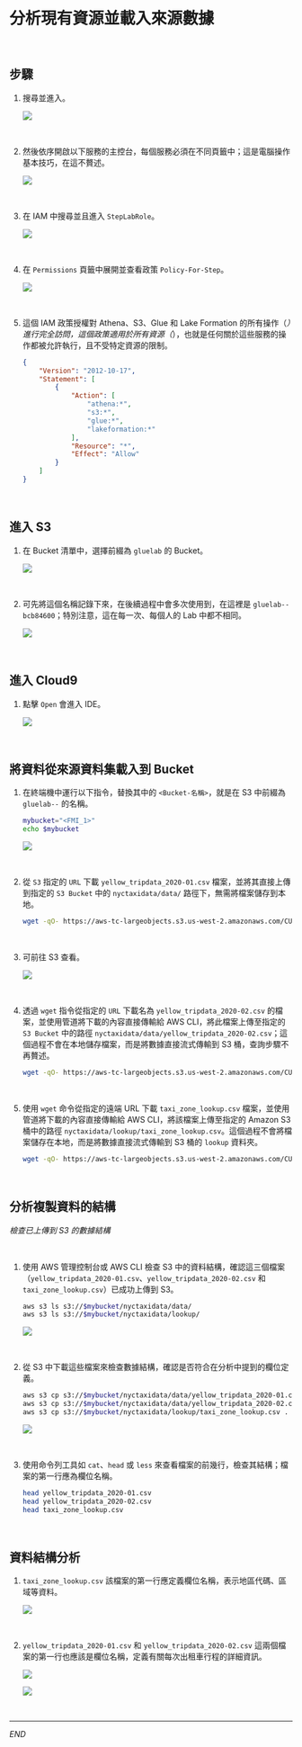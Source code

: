# 分析現有資源並載入來源數據

<br>

## 步驟

1. 搜尋並進入。

    ![](images/img_03.png)

<br>

2. 然後依序開啟以下服務的主控台，每個服務必須在不同頁籤中；這是電腦操作基本技巧，在這不贅述。

    ![](images/img_04.png)

<br>

3. 在 IAM 中搜尋並且進入 `StepLabRole`。

    ![](images/img_05.png)

<br>

4. 在 `Permissions` 頁籤中展開並查看政策 `Policy-For-Step`。

    ![](images/img_06.png)

<br>

5. 這個 IAM 政策授權對 Athena、S3、Glue 和 Lake Formation 的所有操作（*）進行完全訪問，這個政策適用於所有資源（*），也就是任何關於這些服務的操作都被允許執行，且不受特定資源的限制。

    ```json
    {
        "Version": "2012-10-17",
        "Statement": [
            {
                "Action": [
                    "athena:*",
                    "s3:*",
                    "glue:*",
                    "lakeformation:*"
                ],
                "Resource": "*",
                "Effect": "Allow"
            }
        ]
    }
    ```

<br>

## 進入 S3

1. 在 Bucket 清單中，選擇前綴為 `gluelab` 的 Bucket。

    ![](images/img_07.png)

<br>

2. 可先將這個名稱記錄下來，在後續過程中會多次使用到，在這裡是 `gluelab--bcb84600`；特別注意，這在每一次、每個人的 Lab 中都不相同。

    ![](images/img_08.png)

<br>

## 進入 Cloud9

1. 點擊 `Open` 會進入 IDE。

    ![](images/img_09.png)

<br>

## 將資料從來源資料集載入到 Bucket

1. 在終端機中運行以下指令，替換其中的 `<Bucket-名稱>`，就是在 S3 中前綴為 `gluelab--` 的名稱。

    ```bash
    mybucket="<FMI_1>"
    echo $mybucket
    ```

    ![](images/img_10.png)

<br>

2. 從 `S3` 指定的 `URL` 下載 `yellow_tripdata_2020-01.csv` 檔案，並將其直接上傳到指定的 `S3 Bucket` 中的 `nyctaxidata/data/` 路徑下，無需將檔案儲存到本地。

    ```bash
    wget -qO- https://aws-tc-largeobjects.s3.us-west-2.amazonaws.com/CUR-TF-200-ACDENG-1/step-lab/yellow_tripdata_2020-01.csv | aws s3 cp - "s3://$mybucket/nyctaxidata/data/yellow_tripdata_2020-01.csv"
    ```

<br>

3. 可前往 S3 查看。

    ![](images/img_11.png)

<br>

4. 透過 `wget` 指令從指定的 `URL` 下載名為 `yellow_tripdata_2020-02.csv` 的檔案，並使用管道將下載的內容直接傳輸給 AWS CLI，將此檔案上傳至指定的 `S3 Bucket` 中的路徑 `nyctaxidata/data/yellow_tripdata_2020-02.csv`；這個過程不會在本地儲存檔案，而是將數據直接流式傳輸到 S3 桶，查詢步驟不再贅述。

    ```bash
    wget -qO- https://aws-tc-largeobjects.s3.us-west-2.amazonaws.com/CUR-TF-200-ACDENG-1/step-lab/yellow_tripdata_2020-02.csv | aws s3 cp - "s3://$mybucket/nyctaxidata/data/yellow_tripdata_2020-02.csv"
    ```

<br>

5. 使用 `wget` 命令從指定的遠端 URL 下載 `taxi_zone_lookup.csv` 檔案，並使用管道將下載的內容直接傳輸給 AWS CLI，將該檔案上傳至指定的 Amazon S3 桶中的路徑 `nyctaxidata/lookup/taxi_zone_lookup.csv`。這個過程不會將檔案儲存在本地，而是將數據直接流式傳輸到 S3 桶的 `lookup` 資料夾。

    ```bash
    wget -qO- https://aws-tc-largeobjects.s3.us-west-2.amazonaws.com/CUR-TF-200-ACDENG-1/step-lab/taxi+_zone_lookup.csv | aws s3 cp - "s3://$mybucket/nyctaxidata/lookup/taxi_zone_lookup.csv"
    ```

<br>

## 分析複製資料的結構

_檢查已上傳到 S3 的數據結構_

<br>

1. 使用 AWS 管理控制台或 AWS CLI 檢查 S3 中的資料結構，確認這三個檔案（`yellow_tripdata_2020-01.csv`、`yellow_tripdata_2020-02.csv` 和 `taxi_zone_lookup.csv`）已成功上傳到 S3。

    ```bash
    aws s3 ls s3://$mybucket/nyctaxidata/data/
    aws s3 ls s3://$mybucket/nyctaxidata/lookup/
    ```

    ![](images/img_12.png)

<br>

2. 從 S3 中下載這些檔案來檢查數據結構，確認是否符合在分析中提到的欄位定義。

    ```bash
    aws s3 cp s3://$mybucket/nyctaxidata/data/yellow_tripdata_2020-01.csv .
    aws s3 cp s3://$mybucket/nyctaxidata/data/yellow_tripdata_2020-02.csv .
    aws s3 cp s3://$mybucket/nyctaxidata/lookup/taxi_zone_lookup.csv .
    ```

    ![](images/img_13.png)

<br>

3. 使用命令列工具如 `cat`、`head` 或 `less` 來查看檔案的前幾行，檢查其結構；檔案的第一行應為欄位名稱。

    ```bash
    head yellow_tripdata_2020-01.csv
    head yellow_tripdata_2020-02.csv
    head taxi_zone_lookup.csv
    ```

<br>

## 資料結構分析

1. `taxi_zone_lookup.csv` 該檔案的第一行應定義欄位名稱，表示地區代碼、區域等資料。

    ![](images/img_14.png)

<br>

2. `yellow_tripdata_2020-01.csv` 和 `yellow_tripdata_2020-02.csv` 這兩個檔案的第一行也應該是欄位名稱，定義有關每次出租車行程的詳細資訊。

    ![](images/img_15.png)

    ![](images/img_16.png)

<br>

___

_END_